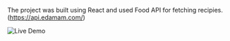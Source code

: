 The project was built using React and used Food API for fetching recipies. (https://api.edamam.com/)

![Live Demo](https://s4.gifyu.com/images/RecipeAp.gif)

